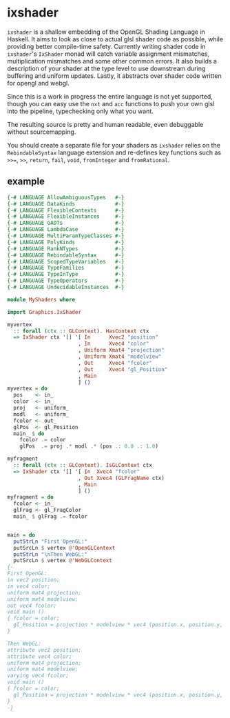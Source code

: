 # ixshader
`ixshader` is a shallow embedding of the OpenGL Shading Language in Haskell. It
aims to look as close to actual glsl shader code as possible, while providing
better compile-time safety. Currently writing shader code in `ixshader`'s
`IxShader` monad will catch variable assignment mismatches, multiplication
mismatches and some other common errors. It also builds a description of your
shader at the type level to use downstream during buffering and uniform updates.
Lastly, it abstracts over shader code written for opengl and webgl.

Since this is a work in progress the entire language is not yet supported,
though you can easy use the `nxt` and `acc` functions to push your own glsl into
the pipeline, typechecking only what you want.

The resulting source is pretty and human readable, even debuggable without
sourcemapping.

You should create a separate file for your shaders as `ixshader` relies on
the `RebindableSyntax` language extension and re-defines key functions such as
`>>=`, `>>`, `return`, `fail`, `void`, `fromInteger` and `fromRational`.

## example

```haskell
{-# LANGUAGE AllowAmbiguousTypes   #-}
{-# LANGUAGE DataKinds             #-}
{-# LANGUAGE FlexibleContexts      #-}
{-# LANGUAGE FlexibleInstances     #-}
{-# LANGUAGE GADTs                 #-}
{-# LANGUAGE LambdaCase            #-}
{-# LANGUAGE MultiParamTypeClasses #-}
{-# LANGUAGE PolyKinds             #-}
{-# LANGUAGE RankNTypes            #-}
{-# LANGUAGE RebindableSyntax      #-}
{-# LANGUAGE ScopedTypeVariables   #-}
{-# LANGUAGE TypeFamilies          #-}
{-# LANGUAGE TypeInType            #-}
{-# LANGUAGE TypeOperators         #-}
{-# LANGUAGE UndecidableInstances  #-}

module MyShaders where

import Graphics.IxShader

myvertex
  :: forall (ctx :: GLContext). HasContext ctx
  => IxShader ctx '[] '[ In      Xvec2 "position"
                       , In      Xvec4 "color"
                       , Uniform Xmat4 "projection"
                       , Uniform Xmat4 "modelview"
                       , Out     Xvec4 "fcolor"
                       , Out     Xvec4 "gl_Position"
                       , Main
                       ] ()
myvertex = do
  pos    <- in_
  color  <- in_
  proj   <- uniform_
  modl   <- uniform_
  fcolor <- out_
  glPos  <- gl_Position
  main_ $ do
    fcolor .= color
    glPos  .= proj .* modl .* (pos .: 0.0 .: 1.0)

myfragment
  :: forall (ctx :: GLContext). IsGLContext ctx
  => IxShader ctx '[] '[ In  Xvec4 "fcolor"
                       , Out Xvec4 (GLFragName ctx)
                       , Main
                       ] ()
myfragment = do
  fcolor <- in_
  glFrag <- gl_FragColor
  main_ $ glFrag .= fcolor


main = do
  putStrLn "First OpenGL:"
  putSrcLn $ vertex @'OpenGLContext
  putStrLn "\nThen WebGL:"
  putSrcLn $ vertex @'WebGLContext
{-
First OpenGL:
in vec2 position;
in vec4 color;
uniform mat4 projection;
uniform mat4 modelview;
out vec4 fcolor;
void main ()
{ fcolor = color;
  gl_Position = projection * modelview * vec4 (position.x, position.y, 0.0, 1.0);
}

Then WebGL:
attribute vec2 position;
attribute vec4 color;
uniform mat4 projection;
uniform mat4 modelview;
varying vec4 fcolor;
void main ()
{ fcolor = color;
  gl_Position = projection * modelview * vec4 (position.x, position.y, 0.0, 1.0);
}
-}
```
